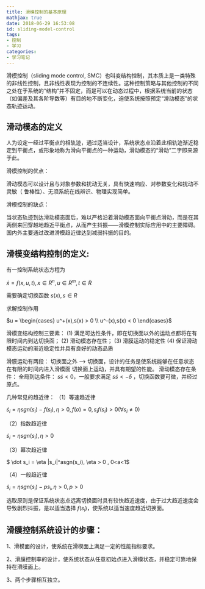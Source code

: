 ```yaml
---
title: 滑模控制的基本原理
mathjax: true
date: 2018-06-29 16:53:08
id: sliding-model-control
tags:
- 控制
- 学习
categories:
- 学习笔记
---
```


滑模控制（sliding mode control, SMC）也叫变结构控制，其本质上是一类特殊的非线性控制，且非线性表现为控制的不连续性。这种控制策略与其他控制的不同之处在于系统的“结构”并不固定，而是可以在动态过程中，根据系统当前的状态（如偏差及其各阶导数等）有目的地不断变化，迫使系统按照预定“滑动模态”的状态轨迹运动。

<!---more--->

## 滑动模态的定义

人为设定一经过平衡点的相轨迹，通过适当设计，系统状态点沿着此相轨迹渐近稳定到平衡点，或形象地称为滑向平衡点的一种运动，滑动模态的“滑动”二字即来源于此。

滑模控制的优点：

滑动模态可以设计且与对象参数和扰动无关，具有快速响应、对参数变化和扰动不灵敏（ 鲁棒性）、无须系统在线辨识、物理实现简单。

滑模控制的缺点：

当状态轨迹到达滑动模态面后，难以严格沿着滑动模态面向平衡点滑动，而是在其两侧来回穿越地趋近平衡点，从而产生抖振——滑模控制实际应用中的主要障碍。国内外主要通过改进滑模趋近律达到减弱抖振的目的。 

## 滑模变结构控制的定义:

有一控制系统状态方程为 

$\dot x = f(x,u,t), x \in R^n, u \in R^m, t \in R$

 需要确定切换函数  $s(x),s \in R$

 求解控制作用 

 $u = \begin{cases}  u^+(x),s(x) > 0 \\ u^-(x),s(x) < 0   \end{cases}$

滑模变结构控制三要素： 
(1) 满足可达性条件，即在切换面以外的运动点都将在有限时间内到达切换面； 
(2) 滑动模态存在性； 
(3) 滑膜运动的稳定性 
(4) 保证滑动模态运动的渐近稳定性并具有良好的动态品质

滑膜运动有两段： 
切换面之外 —> 切换面，设计的任务是使系统能够在任意状态在有限的时间内进入滑模面 
切换面上运动，并具有期望的性能。 
滑动模态存在条件： 
全局到达条件： $s \dot s < 0$，一般要求满足 $s \dot s < - \delta$ ，切换函数要可微，并经过原点。

几种常见的趋近律： 
（1）等速趋近律 

$\dot s_i = \eta sgn(s_i) - f(s_i),\eta > 0 ,f(o) = 0, s_i f(s_i) > 0 ( \forall s_i \neq 0)$

（2）指数趋近律 

$\dot s_i = \eta sgn(s_i), \eta > 0$

 （3）幂次趋近律 

$ \dot s_i = \eta |s_i|^asgn(s_i), \eta > 0 , 0<a<1$

 （4）一般趋近律 

 $\dot s_i = \eta sgn(s_i) - p s_i,\eta > 0 ,p > 0$

选取原则是保证系统状态点远离切换面时具有较快趋近速度，由于过大趋近速度会导致剧烈抖振，是以适当选择 $f(s_i)$，使系统以适当速度趋近切换面。

## 滑膜控制系统设计的步骤：

1、滑模面的设计，使系统在滑模面上满足一定的性能指标要求。

2、滑膜控制率的设计，使系统状态从任意初始点进入滑模状态，并稳定可靠地保持在滑膜面上。

3、两个步骤相互独立。